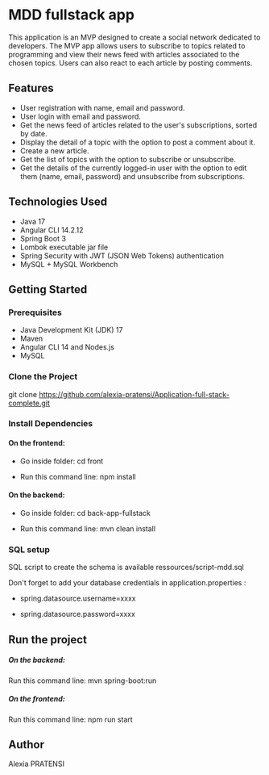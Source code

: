 # MDD fullstack app

This application is an MVP designed to create a social network dedicated to developers. The MVP app allows users to subscribe to topics related to programming and view their news feed with articles associated to the chosen topics. Users can also react to each article by posting comments.


## Features

- User registration with name, email and password.
- User login with email and password.
- Get the news feed of articles related to the user's subscriptions, sorted by date.
- Display the detail of a topic with the option to post a comment about it.
- Create a new article.
- Get the list of topics with the option to subscribe or unsubscribe.
- Get the details of the currently logged-in user with the option to edit them (name, email, password) and unsubscribe from subscriptions.


## Technologies Used

- Java 17
- Angular CLI 14.2.12
- Spring Boot 3
- Lombok executable jar file
- Spring Security with JWT (JSON Web Tokens) authentication
- MySQL + MySQL Workbench


## Getting Started

### Prerequisites

- Java Development Kit (JDK) 17
- Maven
- Angular CLI 14 and Nodes.js
- MySQL


### Clone the Project

git clone https://github.com/alexia-pratensi/Application-full-stack-complete.git

### Install Dependencies

#### On the frontend:

- Go inside folder:  cd front

- Run this command line:  npm install


#### On the backend:

- Go inside folder:  cd back-app-fullstack

- Run this command line:  mvn clean install


### SQL setup

SQL script to create the schema is available ressources/script-mdd.sql

Don't forget to add your database credentials in application.properties :

- spring.datasource.username=xxxx
  
- spring.datasource.password=xxxx


## Run the project

##### On the backend:

Run this command line: mvn spring-boot:run

##### On the frontend:

Run this command line: npm run start

## Author
Alexia PRATENSI

